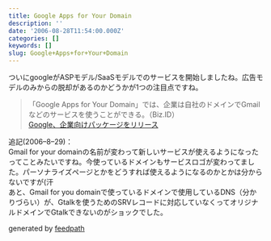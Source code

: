 ```yaml
---
title: Google Apps for Your Domain
description: ''
date: '2006-08-28T11:54:00.000Z'
categories: []
keywords: []
slug: Google+Apps+for+Your+Domain
---
```

ついにgoogleがASPモデル/SaaSモデルでのサービスを開始しましたね。広告モデルのみからの脱却があるのかどうかが1つの注目点ですね。

> 「Google Apps for Your Domain」では、企業は自社のドメインでGmailなどのサービスを使うことができる。（Biz.ID）  
> [Google、企業向けパッケージをリリース](http://www.itmedia.co.jp/bizid/articles/0608/28/news021.html)

追記(2006–8–29)：  
Gmail for your domainの名前が変わって新しいサービスが使えるようになったってことみたいですね。今使っているドメインもサービスロゴが変わってました。パーソナライズページとかをどうすれば使えるようになるのかとかは分からないですが(汗  
あと、Gmail for you domainで使っているドメインで使用しているDNS（分かりづらい）が、Gtalkを使うためのSRVレコードに対応していなくってオリジナルドメインでGtalkできないのがショックでした。

generated by [feedpath](http://feedpath.jp)